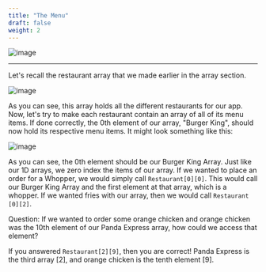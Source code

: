 ```yaml
---
title: "The Menu"
draft: false
weight: 2
---
```


![image](../../img/2dintro.png)
<link rel="stylesheet" href="../../style.css">
<hr>

Let's recall the restaurant array that we made earlier in the array section. 

![image](../../img/restaurant.png)

As you can see, this array holds all the different restaurants for our app. Now, let's try to make each restaurant contain an array of all of its menu items. If done correctly, the 0th element of our array, "Burger King", should now hold its respective menu items. It might look something like this:

![image](../../img/burgerkingarray.png)

As you can see, the 0th element should be our Burger King Array. Just like our 1D arrays, we zero index the items of our array. If we wanted to place an order for a Whopper, we would simply call `Restaurant[0][0]`. This would call our Burger King Array and the first element at that array, which is a whopper. If we wanted fries with our array, then we would call `Restaurant [0][2]`. 

Question: If we wanted to order some orange chicken and orange chicken was the 10th element of our Panda Express array, how could we access that element?

If you answered `Restaurant[2][9]`, then you are correct! Panda Express is the third array [2], and orange chicken is the tenth element [9].
